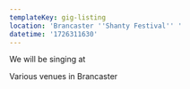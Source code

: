 ```yaml
---
templateKey: gig-listing
location: 'Brancaster ''Shanty Festival'' '
datetime: '1726311630'
---
```

We will be singing at 

V﻿arious venues in Brancaster